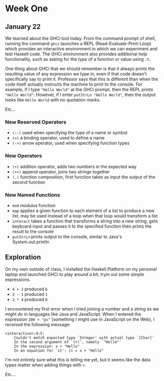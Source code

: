 # Week One

## January 22

We learned about the GHCi tool today. From the command prompt of shell, running the command `ghci` launches a REPL (Read-Evaluate-Print-Loop) which provides an interactive environment in which we can experiment and test Haskell code. The GHCi environment also provides additional help functionality, such as asking for the _type_ of a function or value using `:t`.

One thing about GHCi that we should remember is that it always prints the resulting value of any expression we type in, even if that code doesn't specifically say to print it. Professor says that this is different than when the code itself actually instructs the machine to print to the console. For example, if I type `"Hello World"` at the GHCi prompt, then the REPL prints `"Hello World"`. However, if I enter `putStrLn "Hello World"`, then the output looks like `Hello World` with no quotation marks.

Etc...

### New Reserved Operators

- `(::)` used when specifying the type of a name or symbol
- `(=)` a binding operator, used to define a name
- `(->)` arrow operator, used when specifying function types

### New Operators

- `(+)` addition operator, adds two numbers in the expected way
- `(++)` append operator, joins two strings together
- `(.)` function composition, first function takes as input the output of the second function

### New Named Functions

- `mod` modulus function
- `map` applies a given function to each element of a list to produce a new list, may be used instead of a loop when that loop would transform a list
- `interact` takes a function that transforms a string into a new string, gets keyboard input and passes it to the specified function then prints the result to the console
- `putStrLn` prints output to the console, similar to Java's System.out.println

## Exploration

On my own outside of class, I installed the Haskell Platform on my personal laptop and launched GHCi to play around a bit, tryin out some simple expressions.

- `4 + 2` produced `6`
- `2 - 1` produced `1`
- `2 * 4` produced `8`

I encountered my first error when I tried joining a number and a string as we might do in languages like Java and JavaScript. When I entered the expression `200 + "px"` (something I might use in JavaScript on the Web), I received the following message:

```
<interactive>:4:5:
    Couldn't match expected type `Integer' with actual type `[Char]'
    In the second argument of `(+)', namely `"Hello"'
    In the expression: x + "Hello"
    In an equation for `it': it = x + "Hello"
```

I'm not entirely sure what this is telling me yet, but it seems like the data types matter when adding things with `+`.

Etc...
